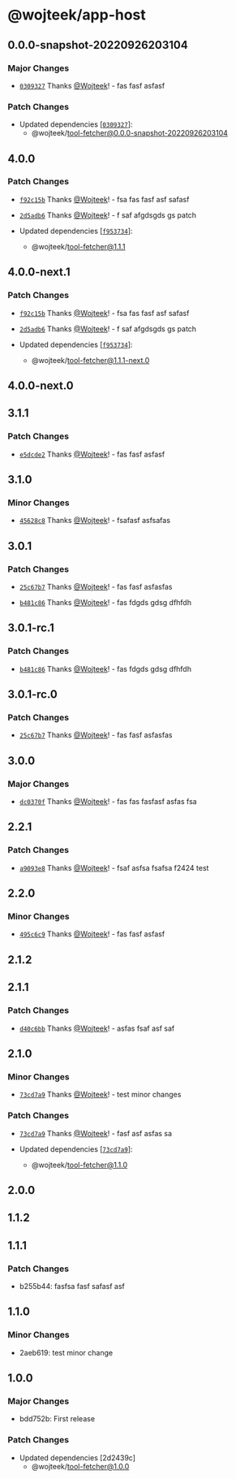 # @wojteek/app-host

## 0.0.0-snapshot-20220926203104

### Major Changes

- [`0309327`](https://github.com/Wojteek/test-gh-registry/commit/0309327e951e89fbe77df0de18b7129bb9d9e02a) Thanks [@Wojteek](https://github.com/Wojteek)! - fas fasf asfasf

### Patch Changes

- Updated dependencies [[`0309327`](https://github.com/Wojteek/test-gh-registry/commit/0309327e951e89fbe77df0de18b7129bb9d9e02a)]:
  - @wojteek/tool-fetcher@0.0.0-snapshot-20220926203104

## 4.0.0

### Patch Changes

- [`f92c15b`](https://github.com/Wojteek/test-gh-registry/commit/f92c15b98cf402b1f1bf154c44897c0cceb65406) Thanks [@Wojteek](https://github.com/Wojteek)! - fsa fas fasf asf safasf

- [`2d5adb6`](https://github.com/Wojteek/test-gh-registry/commit/2d5adb6fa2a64d129751fda985fafb6f3eac090a) Thanks [@Wojteek](https://github.com/Wojteek)! - f saf afgdsgds gs patch

- Updated dependencies [[`f953734`](https://github.com/Wojteek/test-gh-registry/commit/f9537345f7142def0a5bcaad97f4d42da32fc2ac)]:
  - @wojteek/tool-fetcher@1.1.1

## 4.0.0-next.1

### Patch Changes

- [`f92c15b`](https://github.com/Wojteek/test-gh-registry/commit/f92c15b98cf402b1f1bf154c44897c0cceb65406) Thanks [@Wojteek](https://github.com/Wojteek)! - fsa fas fasf asf safasf

- [`2d5adb6`](https://github.com/Wojteek/test-gh-registry/commit/2d5adb6fa2a64d129751fda985fafb6f3eac090a) Thanks [@Wojteek](https://github.com/Wojteek)! - f saf afgdsgds gs patch

- Updated dependencies [[`f953734`](https://github.com/Wojteek/test-gh-registry/commit/f9537345f7142def0a5bcaad97f4d42da32fc2ac)]:
  - @wojteek/tool-fetcher@1.1.1-next.0

## 4.0.0-next.0

## 3.1.1

### Patch Changes

- [`e5dcde2`](https://github.com/Wojteek/test-gh-registry/commit/e5dcde2fd01e4480898b1aa2408db1e21580921e) Thanks [@Wojteek](https://github.com/Wojteek)! - fas fasf asfasf

## 3.1.0

### Minor Changes

- [`45628c8`](https://github.com/Wojteek/test-gh-registry/commit/45628c8e94153fa545c41f6caf6de01a4f42879e) Thanks [@Wojteek](https://github.com/Wojteek)! - fsafasf asfsafas

## 3.0.1

### Patch Changes

- [`25c67b7`](https://github.com/Wojteek/test-gh-registry/commit/25c67b7615af58721083799f508e019e9ab26a8a) Thanks [@Wojteek](https://github.com/Wojteek)! - fas fasf asfasfas

- [`b481c86`](https://github.com/Wojteek/test-gh-registry/commit/b481c869001cb053a41bcc13027f32fe93008594) Thanks [@Wojteek](https://github.com/Wojteek)! - fas fdgds gdsg dfhfdh

## 3.0.1-rc.1

### Patch Changes

- [`b481c86`](https://github.com/Wojteek/test-gh-registry/commit/b481c869001cb053a41bcc13027f32fe93008594) Thanks [@Wojteek](https://github.com/Wojteek)! - fas fdgds gdsg dfhfdh

## 3.0.1-rc.0

### Patch Changes

- [`25c67b7`](https://github.com/Wojteek/test-gh-registry/commit/25c67b7615af58721083799f508e019e9ab26a8a) Thanks [@Wojteek](https://github.com/Wojteek)! - fas fasf asfasfas

## 3.0.0

### Major Changes

- [`dc0370f`](https://github.com/Wojteek/test-gh-registry/commit/dc0370f5f6e1f25e24c06a14609fd5aaa78d98b0) Thanks [@Wojteek](https://github.com/Wojteek)! - fas fas fasfasf asfas fsa

## 2.2.1

### Patch Changes

- [`a9093e8`](https://github.com/Wojteek/test-gh-registry/commit/a9093e86f61f222086512bffbf49c5af6d467c7c) Thanks [@Wojteek](https://github.com/Wojteek)! - fsaf asfsa fsafsa f2424 test

## 2.2.0

### Minor Changes

- [`495c6c9`](https://github.com/Wojteek/test-gh-registry/commit/495c6c939cf927565e31f951e8fddf36aa869cfe) Thanks [@Wojteek](https://github.com/Wojteek)! - fas fasf asfasf

## 2.1.2

## 2.1.1

### Patch Changes

- [`d40c6bb`](https://github.com/Wojteek/test-gh-registry/commit/d40c6bbe2a0609c68bf42833f8af36e066cf22cf) Thanks [@Wojteek](https://github.com/Wojteek)! - asfas fsaf asf saf

## 2.1.0

### Minor Changes

- [`73cd7a9`](https://github.com/Wojteek/test-gh-registry/commit/73cd7a92e97b8cb8d588b5d332de95849d4a117c) Thanks [@Wojteek](https://github.com/Wojteek)! - test minor changes

### Patch Changes

- [`73cd7a9`](https://github.com/Wojteek/test-gh-registry/commit/73cd7a92e97b8cb8d588b5d332de95849d4a117c) Thanks [@Wojteek](https://github.com/Wojteek)! - fasf asf asfas sa

- Updated dependencies [[`73cd7a9`](https://github.com/Wojteek/test-gh-registry/commit/73cd7a92e97b8cb8d588b5d332de95849d4a117c)]:
  - @wojteek/tool-fetcher@1.1.0

## 2.0.0

## 1.1.2

## 1.1.1

### Patch Changes

- b255b44: fasfsa fasf safasf asf

## 1.1.0

### Minor Changes

- 2aeb619: test minor change

## 1.0.0

### Major Changes

- bdd752b: First release

### Patch Changes

- Updated dependencies [2d2439c]
  - @wojteek/tool-fetcher@1.0.0
